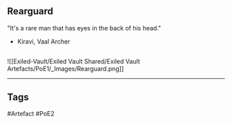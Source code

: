 ## Rearguard
"It's a rare man that has eyes in the back of his head."
- Kiravi, Vaal Archer
##
![[Exiled-Vault/Exiled Vault Shared/Exiled Vault Artefacts/PoE1/_Images/Rearguard.png]]

---
## Tags
#Artefact
#PoE2